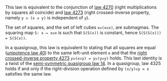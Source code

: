 This law is equivalent to the conjunction of [law 4270](https://teorth.github.io/equational_theories/implications/?4270) (right multiplications by squares all coincide) and [law 4273](https://teorth.github.io/equational_theories/implications/?4273) (right crossed-inverse property, namely `y ◇ (x ◇ y)` is independent of `y`).

The set of squares, and the set of left cubes `x◇(x◇x)`, are submagmas.  The squaring map `S: x ↦ x◇x` is such that `S(S(x))` is constant, hence `S(S(S(x))) = S(S(x))`.

In a quasigroup, this law is equivalent to stating that all squares are equal ([unipotence law 40](https://teorth.github.io/equational_theories/implications/?40)) to the same left-unit element `e` and that the [right crossed-inverse property 4273](https://teorth.github.io/equational_theories/implications/?4273) `y◇(x◇y) = y◇(y◇y)` holds.  This last identity is a twist of the [semi-symmetric quasigroup law 14](https://teorth.github.io/equational_theories/implications/?14).  In a quasigroup, law 4325 holds if and only if the right-division operation defined by `(x/y)◇y = x` satisfies the same law.
